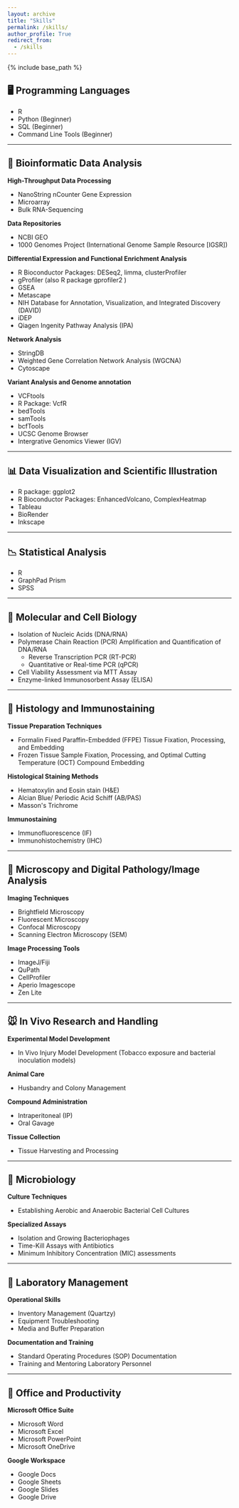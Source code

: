```yaml
---
layout: archive
title: "Skills"
permalink: /skills/
author_profile: True
redirect_from:
  - /skills
---
```


{% include base_path %}

## 🖥️ Programming Languages  
- R
- Python (Beginner)
- SQL (Beginner)
- Command Line Tools (Beginner)
  
---

## 🧬 Bioinformatic Data Analysis  
 **High-Throughput Data Processing**  
- NanoString nCounter Gene Expression
- Microarray 
- Bulk RNA-Sequencing
  
 **Data Repositories**  
- NCBI GEO
- 1000 Genomes Project (International Genome Sample Resource [IGSR])

 **Differential Expression and Functional Enrichment Analysis**  
- R Bioconductor Packages: DESeq2, limma, clusterProfiler
- gProfiler (also  R package gprofiler2 )
- GSEA
- Metascape
- NIH Database for Annotation, Visualization, and Integrated Discovery (DAVID)
- iDEP
- Qiagen Ingenity Pathway Analysis (IPA)

 **Network Analysis** 
- StringDB
- Weighted Gene Correlation Network Analysis (WGCNA)
- Cytoscape

 **Variant Analysis and Genome annotation**  
- VCFtools
- R Package: VcfR
- bedTools
- samTools
- bcfTools
- UCSC Genome Browser
- Intergrative Genomics Viewer (IGV)

---

## 📊 Data Visualization and Scientific Illustration 
 - R package: ggplot2
- R Bioconductor Packages: EnhancedVolcano, ComplexHeatmap
- Tableau
- BioRender
- Inkscape

---

## 📉 Statistical Analysis  
- R
- GraphPad Prism
- SPSS
  
---

## 🧪 Molecular and Cell Biology  
- Isolation of Nucleic Acids (DNA/RNA) 
- Polymerase Chain Reaction (PCR) Amplification and Quantification of DNA/RNA
  - Reverse Transcription PCR (RT-PCR)
  - Quantitative or Real-time PCR (qPCR)
- Cell Viability Assessment via MTT Assay
- Enzyme-linked Immunosorbent Assay (ELISA) 

---

## 🧫 Histology and Immunostaining  
 **Tissue Preparation Techniques**  
- Formalin Fixed Paraffin-Embedded (FFPE) Tissue Fixation, Processing, and Embedding 
- Frozen Tissue Sample Fixation, Processing, and Optimal Cutting Temperature (OCT) Compound Embedding

 **Histological Staining Methods**  
- Hematoxylin and Eosin stain (H&E)
- Alcian Blue/ Periodic Acid Schiff (AB/PAS)
- Masson's Trichrome
  
 **Immunostaining**  
- Immunofluorescence (IF)
- Immunohistochemistry (IHC) 

---

## 🔬 Microscopy and Digital Pathology/Image Analysis  
 **Imaging Techniques**  
- Brightfield Microscopy
- Fluorescent Microscopy
- Confocal Microscopy
- Scanning Electron Microscopy (SEM)

 **Image Processing Tools**  
- ImageJ/Fiji
- QuPath
- CellProfiler
- Aperio Imagescope
- Zen Lite

---

## 🐭 In Vivo Research and Handling  
 **Experimental Model Development**  
- In Vivo Injury Model Development (Tobacco exposure and bacterial inoculation models) 

 **Animal Care**  
- Husbandry and Colony Management

 **Compound Administration**  
- Intraperitoneal (IP)
- Oral Gavage

 **Tissue Collection**  
- Tissue Harvesting and Processing

---

## 🦠  Microbiology  
 **Culture Techniques**  
- Establishing Aerobic and Anaerobic Bacterial Cell Cultures

 **Specialized Assays**  
- Isolation and Growing Bacteriophages
- Time-Kill Assays with Antibiotics
- Minimum Inhibitory Concentration (MIC) assessments 

---

## 🥼 Laboratory Management  
 **Operational Skills**  
- Inventory Management (Quartzy)
- Equipment Troubleshooting
- Media and Buffer Preparation

 **Documentation and Training**  
- Standard Operating Procedures (SOP) Documentation
- Training and Mentoring Laboratory Personnel

---

## 📄 Office and Productivity  
 **Microsoft Office Suite**
- Microsoft Word
- Microsoft Excel
- Microsoft PowerPoint
- Microsoft OneDrive
  
 **Google Workspace**
- Google Docs
- Google Sheets
- Google Slides
- Google Drive
